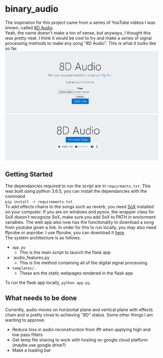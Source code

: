 # binary_audio  

The inspiration for this project came from a series of YouTube videos I was
shown, called [8D Audio](https://www.youtube.com/channel/UCrRpYEytIHGyDgNWO6VbHlQ/videos "Check it out!").  
Yeah, the name doesn't make a ton of sense, but anyways, I thought this was pretty neat. I think it would be cool to try and make a series of signal processing methods to make any song "8D Audio". This is what it looks like so far.
![starting page](./img/front_page.PNG)
![listen page](./img/listen_page.PNG)

## Getting Started  
The dependancies required to run the script are in `requirments.txt`.  This was built using python 3.6.5, you can install the dependancies with the command  
`pip install -r requirements.txt`  
To add effects chains to the songs such as reverb, you need [SoX](http://sox.sourceforge.net/) installed on your computer. If you are on windows and pysox, the wrapper class for SoX doesn't recognize SoX, make sure you add SoX to PATH in enviorment variables. The web app also now has the funcitonality to download a song from youtube given a link. In order for this to run locally, you may also need ffprobe or avprobe. I use ffprobe, you can download it [here](https://www.ffmpeg.org/download.html).  
The system architecture is as follows.  
* `app.py` 
  * This is the main script to launch the flask app
* `audio_features.py
  * This is the method containing all of the digital signal processing
* `templates/.`
  * These are the static webpages rendered in the flask app  

To run the flask app locally, `python app.py`.  


## What needs to be done   
Currently, audio moves on horizontal plane and vertical plane with effects chain and is pretty close to achieving "8D" status.  Some other things I am wanting to approve:

* Reduce loss in audio reconstruction from ifft when applying high and low pass filters
* Get temp file sharing to work with hosting on google cloud platform (maybe use google drive?)
* Make a loading bar
